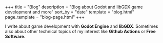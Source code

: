 +++
title = "Blog"
description = "Blog about Godot and libGDX game development and more"
sort_by = "date"
template = "blog.html"
page_template = "blog-page.html"
+++

I write about game development with **Godot Engine** and **libGDX**.
Sometimes also about other technical topics of my interest like **Github Actions** or **Free Software**.